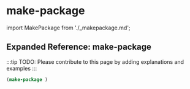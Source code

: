 # make-package

import MakePackage from './_makepackage.md';

<MakePackage />

## Expanded Reference: make-package

:::tip
TODO: Please contribute to this page by adding explanations and examples
:::

```lisp
(make-package )
```
